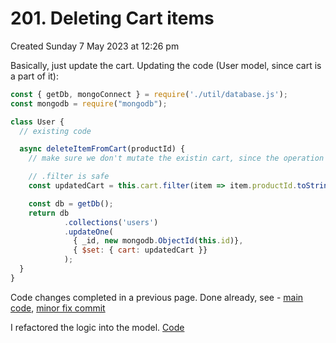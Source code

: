 # 201. Deleting Cart items
Created Sunday 7 May 2023 at 12:26 pm

Basically, just update the cart. Updating the code (User model, since cart is a part of it):
```js
const { getDb, mongoConnect } = require('./util/database.js');
const mongodb = require("mongodb");

class User {
  // existing code

  async deleteItemFromCart(productId) {
	// make sure we don't mutate the existin cart, since the operation may fail

	// .filter is safe
	const updatedCart = this.cart.filter(item => item.productId.toString() !== productId.toString());

	const db = getDb();
	return db
			.collections('users')
			.updateOne(
			  { _id, new mongodb.ObjectId(this.id)},
		      { $set: { cart: updatedCart }}
			);
  }
}
```

Code changes completed in a previous page. Done already, see - [main code](https://github.com/exemplar-codes/online-shop-with-nosql-mongodb/commit/3fb41c3240039365854d4cf00b1e406ef1a3948d),  [minor fix commit](https://github.com/exemplar-codes/online-shop-with-nosql-mongodb/commit/2656c19b369d9d55c4038f4601af90744e3ee484)

I refactored the logic into the model. [Code](https://github.com/exemplar-codes/online-shop-with-nosql-mongodb/commit/8dcfbe1718662994dde321e7b5afa92a8d3c6dcd)